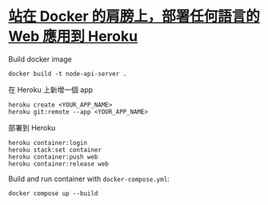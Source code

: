 # [站在 Docker 的肩膀上，部署任何語言的 Web 應用到 Heroku](https://medium.com/starbugs/deploy-any-web-application-to-heroku-with-docker-b64b9b0eb93)

Build docker image
```
docker build -t node-api-server .
```

在 Heroku 上新增一個 app
```
heroku create <YOUR_APP_NAME>
heroku git:remote --app <YOUR_APP_NAME>
```

部署到 Heroku
```
heroku container:login
heroku stack:set container
heroku container:push web
heroku container:release web
```

Build and run container with `docker-compose.yml`:
```
docker compose up --build
```